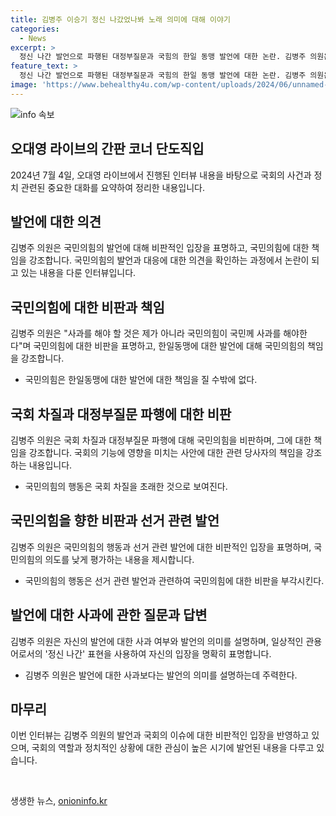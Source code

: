 ```yaml
---
title: 김병주 이승기 정신 나갔었나봐 노래 의미에 대해 이야기
categories:
  - News
excerpt: >
  정신 나간 발언으로 파행된 대정부질문과 국힘의 한일 동맹 발언에 대한 논란. 김병주 의원은 국힘에게 사과를 요구하고, 속셈과 생트집을 지적하며 채상병 특검 무산 의심을 제기했다. 국민의힘의 논평과 대변인 발언에 비판을 행사하며 사과할 의사는 없다고 밝혀 국힘의 책임론을 강조했다. 또한, 국회 파행과 대정부 질문 미진행에 대한 비판과 국민의힘의 최고위원 선거 관련 의도에 대한 의구심 등을 표명했다.
feature_text: >
  정신 나간 발언으로 파행된 대정부질문과 국힘의 한일 동맹 발언에 대한 논란. 김병주 의원은 국힘에게 사과를 요구하고, 속셈과 생트집을 지적하며 채상병 특검 무산 의심을 제기했다. 국민의힘의 논평과 대변인 발언에 비판을 행사하며 사과할 의사는 없다고 밝혀 국힘의 책임론을 강조했다. 또한, 국회 파행과 대정부 질문 미진행에 대한 비판과 국민의힘의 최고위원 선거 관련 의도에 대한 의구심 등을 표명했다.
image: 'https://www.behealthy4u.com/wp-content/uploads/2024/06/unnamed-file.png'
---
```


<p><img src="https://www.behealthy4u.com/wp-content/uploads/2024/06/unnamed-file.png" alt="info 속보" /></p>

<h2 data-ke-size="size26">오대영 라이브의 간판 코너 단도직입</h2>

<p data-ke-size="size16">2024년 7월 4일, 오대영 라이브에서 진행된 인터뷰 내용을 바탕으로 국회의 사건과 정치 관련된 중요한 대화를 요약하여 정리한 내용입니다.</p>

<h2 data-ke-size="size26">발언에 대한 의견</h2>

<p data-ke-size="size16">김병주 의원은 국민의힘의 발언에 대해 비판적인 입장을 표명하고, 국민의힘에 대한 책임을 강조합니다. 국민의힘의 발언과 대응에 대한 의견을 확인하는 과정에서 논란이 되고 있는 내용을 다룬 인터뷰입니다.</p>

<h2 data-ke-size="size26">국민의힘에 대한 비판과 책임</h2>

<p data-ke-size="size16">김병주 의원은 "사과를 해야 할 것은 제가 아니라 국민의힘이 국민께 사과를 해야한다"며 국민의힘에 대한 비판을 표명하고, 한일동맹에 대한 발언에 대해 국민의힘의 책임을 강조합니다.</p>

<ul>
  <li>국민의힘은 한일동맹에 대한 발언에 대한 책임을 질 수밖에 없다.</li>
</ul>

<h2 data-ke-size="size26">국회 차질과 대정부질문 파행에 대한 비판</h2>

<p data-ke-size="size16">김병주 의원은 국회 차질과 대정부질문 파행에 대해 국민의힘을 비판하며, 그에 대한 책임을 강조합니다. 국회의 기능에 영향을 미치는 사안에 대한 관련 당사자의 책임을 강조하는 내용입니다.</p>

<ul>
  <li>국민의힘의 행동은 국회 차질을 초래한 것으로 보여진다.</li>
</ul>

<h2 data-ke-size="size26">국민의힘을 향한 비판과 선거 관련 발언</h2>

<p data-ke-size="size16">김병주 의원은 국민의힘의 행동과 선거 관련 발언에 대한 비판적인 입장을 표명하며, 국민의힘의 의도를 낮게 평가하는 내용을 제시합니다.</p>

<ul>
  <li>국민의힘의 행동은 선거 관련 발언과 관련하여 국민의힘에 대한 비판을 부각시킨다.</li>
</ul>

<h2 data-ke-size="size26">발언에 대한 사과에 관한 질문과 답변</h2>

<p data-ke-size="size16">김병주 의원은 자신의 발언에 대한 사과 여부와 발언의 의미를 설명하며, 일상적인 관용어로서의 '정신 나간' 표현을 사용하여 자신의 입장을 명확히 표명합니다.</p>

<ul>
  <li>김병주 의원은 발언에 대한 사과보다는 발언의 의미를 설명하는데 주력한다.</li>
</ul>

<h2 data-ke-size="size26">마무리</h2>

<p data-ke-size="size16">이번 인터뷰는 김병주 의원의 발언과 국회의 이슈에 대한 비판적인 입장을 반영하고 있으며, 국회의 역할과 정치적인 상황에 대한 관심이 높은 시기에 발언된 내용을 다루고 있습니다.</p>

<p data-ke-size="size16">&nbsp;</p>
생생한 뉴스, <a href="https://onioninfo.kr" rel="dofollow">onioninfo.kr</a>


